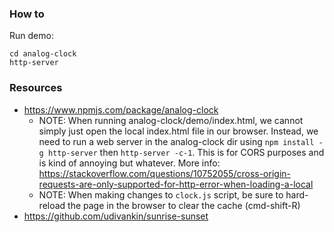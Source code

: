 ### How to

Run demo:

```
cd analog-clock
http-server
```


### Resources
- https://www.npmjs.com/package/analog-clock
    - NOTE: When running analog-clock/demo/index.html, we cannot simply just open the local index.html file in our browser. Instead, we need to run a web server in the analog-clock dir using `npm install -g http-server` then `http-server -c-1`. This is for CORS purposes and is kind of annoying but whatever. More info: https://stackoverflow.com/questions/10752055/cross-origin-requests-are-only-supported-for-http-error-when-loading-a-local
    - NOTE: When making changes to `clock.js` script, be sure to hard-reload the page in the browser to clear the cache (cmd-shift-R)
- https://github.com/udivankin/sunrise-sunset
